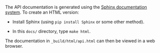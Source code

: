 The API documentation is generated using the
[Sphinx documentation system](http://sphinx-doc.org/).
To create an HTML version:

* Install Sphinx (using `pip install Sphinx` or some other method).

* In this `docs/` directory, type `make html`.

The documentation in `_build/html/api.html` can then be viewed in a
web browser.
